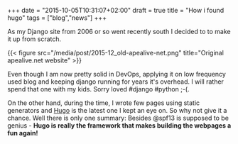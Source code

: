 +++
date = "2015-10-05T10:31:07+02:00"
draft = true
title = "How i found hugo"
tags = ["blog","news"]
+++

As my Django site from 2006 or so went recently south I decided to to make it up from scratch.

{{< figure src="/media/post/2015-12_old-apealive-net.png" title="Original apealive.net website" >}}

Even though I am now pretty solid in DevOps, applying it on low frequency used blog and keeping django running for years it's overhead. I will rather spend that one with my kids. Sorry loved #django #python ;-(.

On the other hand, during the time, I wrote few pages using static generators and [Hugo](https://gohugo.io) is the latest one I kept an eye on. So why not give it a chance. Well there is only one summary: Besides @spf13 is supposed to be genius - **Hugo is really the framework that makes building the webpages a fun again!** 

